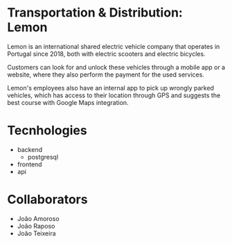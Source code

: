 # Transportation & Distribution: Lemon

Lemon is an international shared electric vehicle company that operates in Portugal since 2018, both with electric scooters and electric bicycles.

Customers can look for and unlock these vehicles through a mobile app or a website, where they also perform the payment for the used services.

Lemon's employees also have an internal app to pick up wrongly parked vehicles, which has access to their location through GPS and suggests the best course with Google Maps integration.

# Tecnhologies

-   backend
    -   postgresql
-   frontend
-   api

# Collaborators

-   João Amoroso
-   João Raposo
-   João Teixeira
